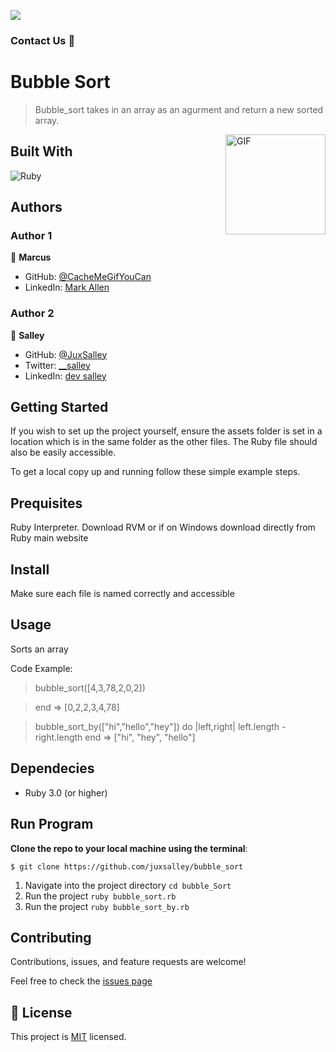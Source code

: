 ![](https://img.shields.io/badge/Microverse-blueviolet)

### Contact Us 📝

# Bubble Sort

>Bubble_sort takes in an array as an agurment and return a new sorted array.

<img align="right" alt="GIF" height="160px" src="https://upload.wikimedia.org/wikipedia/commons/c/c8/Bubble-sort-example-300px.gif" />



## Built With

![Ruby](http://img.shields.io/badge/-Ruby-3776AB?style=flat-square&logo=ruby&logoColor=red)

## Authors



### Author 1

👤 **Marcus**

- GitHub: [@CacheMeGifYouCan](https://github.com/CacheMeGifYouCan)
- LinkedIn: [Mark Allen](https://www.linkedin.com/in/marcusa999/)

### Author 2

👤 **Salley**

- GitHub: [@JuxSalley](https://github.com/juxsalley)
- Twitter: [__salley](https://twitter.com/__salley)
- LinkedIn: [dev salley](https://www.linkedin.com/in/dev-salley/)


## Getting Started

If you wish to set up the project yourself, ensure the assets folder is set in a location which is in the same folder as the other files. The Ruby file should also be easily accessible.

To get a local copy up and running follow these simple example steps.

## Prequisites

Ruby Interpreter. Download RVM or if on Windows download directly from Ruby main website


## Install

Make sure each file is named correctly and accessible

## Usage

Sorts an array

Code Example:   
  > bubble_sort([4,3,78,2,0,2])
  
  > end
  => [0,2,2,3,4,78]


  > bubble_sort_by(["hi","hello","hey"]) do |left,right|
  >   left.length - right.length
  > end
  => ["hi", "hey", "hello"]
  
## Dependecies

- Ruby 3.0 (or higher)

## Run Program

__Clone the repo to your local machine using the terminal__:
```
$ git clone https://github.com/juxsalley/bubble_sort
```

1. Navigate into the project directory `cd bubble_Sort`
2. Run the project `ruby bubble_sort.rb`
3. Run the project `ruby bubble_sort_by.rb`

## Contributing

Contributions, issues, and feature requests are welcome!

Feel free to check the [issues page](https://github.com/juxsalley/bubble_sort/issues)

## 📝 License

This project is [MIT](LICENSE) licensed.
